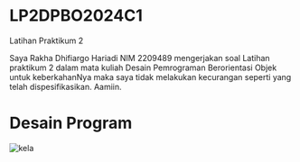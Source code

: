 # LP2DPBO2024C1
Latihan Praktikum 2

Saya Rakha Dhifiargo Hariadi
 NIM 2209489 mengerjakan soal 
 Latihan praktikum 2 dalam mata
 kuliah Desain Pemrograman Berorientasi Objek
 untuk keberkahanNya maka saya tidak
 melakukan kecurangan seperti 
 yang telah dispesifikasikan. Aamiin. 

 # Desain Program
 ![kela](https://github.com/rakhargo/LP2DPBO2024C1/assets/117525800/7e588717-d0c1-4acb-a56b-1c0fbc8428ec)

